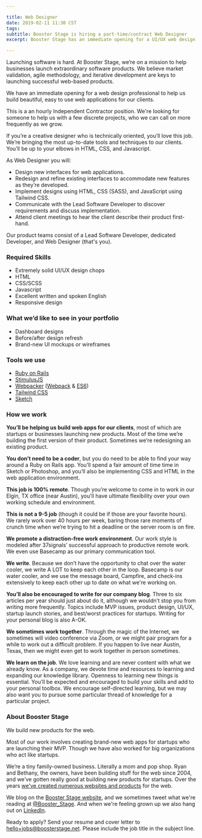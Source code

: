 ```yaml
---

title: Web Designer
date: 2019-02-11 11:30 CST
tags: 
subtitle: Booster Stage is hiring a part-time/contract Web Designer
excerpt: Booster Stage has an immediate opening for a UI/UX web design professional to help us build beautiful, easy to use web applications for our clients.

---
```



Launching software is hard. At Booster Stage, we’re on a mission to help businesses launch extraordinary software products. We believe market validation, agile methodology, and iterative development are keys to launching successful web-based products.

We have an immediate opening for a web design professional to help us build beautiful, easy to use web applications for our clients.

This is a an hourly Independent Contractor position. We're looking for someone to help us with a few discrete projects, who we can call on more frequently as we grow.

If you’re a creative designer who is technically oriented, you’ll love this job. We’re bringing the most up-to-date tools and techniques to our clients. You’ll be up to your elbows in HTML, CSS, and Javascript.

As Web Designer you will:

- Design new interfaces for web applications.
- Redesign and refine existing interfaces to accommodate new features as they’re developed.
- Implement designs using HTML, CSS (SASS), and JavaScript using Tailwind CSS.
- Communicate with the Lead Software Developer to discover requirements and discuss implementation.
- Attend client meetings to hear the client describe their product first-hand.

Our product teams consist of a Lead Software Developer, dedicated Developer, and Web Designer (that's you).


### Required Skills

- Extremely solid UI/UX design chops
- HTML
- CSS/SCSS
- Javascript
- Excellent written and spoken English
- Responsive design

### What we’d like to see in your portfolio

- Dashboard designs
- Before/after design refresh
- Brand-new UI mockups or wireframes

### Tools we use

- [Ruby on Rails](https://rubyonrails.org)
- [StimulusJS](https://stimulusjs.org)
- [Webpacker](https://github.com/rails/webpacker) ([Webpack](https://webpack.js.org) & [ES6](https://github.com/lukehoban/es6features#readme))
- [Tailwind CSS](https://tailwindcss.com)
- [Sketch](https://sketchapp.com)

### How we work

**You’ll be helping us build web apps for our clients**, most of which are startups or businesses launching new products. Most of the time we’re building the first version of their product. Sometimes we’re redesigning an existing product.

**You don’t need to be a coder**, but you do need to be able to find your way around a Ruby on Rails app. You’ll spend a fair amount of time time in Sketch or Photoshop, and you’ll also be implementing CSS and HTML in the web application environment. 

**This job is 100% remote**. Though you’re welcome to come in to work in our Elgin, TX office (near Austin), you’ll have ultimate flexibility over your own working schedule and environment.

**This is not a 9-5 job** (though it could be if those are your favorite hours). We rarely work over 40 hours per week, baring those rare moments of crunch time when we’re trying to hit a deadline or the server room is on fire.

**We promote a distraction-free work environment**. Our work style is modeled after 37signals’ successful approach to productive remote work. We even use Basecamp as our primary communication tool.

**We write**. Because we don’t have the opportunity to chat over the water cooler, we write A LOT to keep each other in the loop. Basecamp is our water cooler, and we use the message board, Campfire, and check-ins extensively to keep each other up to date on what we're working on.

**You’ll also be encouraged to write for our company blog**. Three to six articles per year should just about do it, although we wouldn’t stop you from writing more frequently. Topics include MVP issues, product design, UI/UX, startup launch stories, and best/worst practices for startups. Writing for your personal blog is also A-OK.

**We sometimes work together**. Through the magic of the Internet, we sometimes will video conference via Zoom, or we might pair program for a while to work out a difficult problem. If you happen to live near Austin, Texas, then we might even get to work together in person sometimes.

**We learn on the job**. We love learning and are never content with what we already know. As a company, we devote time and resources to learning and expanding our knowledge library. Openness to learning new things is essential. You’ll be expected and encouraged to build your skills and add to your personal toolbox. We encourage self-directed learning, but we may also want you to pursue some particular thread of knowledge for a particular project.

### About Booster Stage

We build new products for the web.

Most of our work involves creating brand-new web apps for startups who are launching their MVP. Though we have also worked for big organizations who act like startups.

We’re a tiny family-owned business. Literally a mom and pop shop. Ryan and Bethany, the owners, have been building stuff for the web since 2004, and we’ve gotten really good at building new products for startups. Over the years [we've created numerous websites and products](https://boosterstage.net/portfolio/) for the web. 

We blog on the [Booster Stage website](https://boosterstage.net/articles), and
we sometimes tweet what we're reading at
[@Booster_Stage](https://twitter.com/Booster_Stage). And when we're feeling
grown up we also hang out on [LinkedIn](https://www.linkedin.com/company/1292733/).

Ready to apply? Send your resume and cover letter to hello+jobs@boosterstage.net. Please include the job title in the subject line.